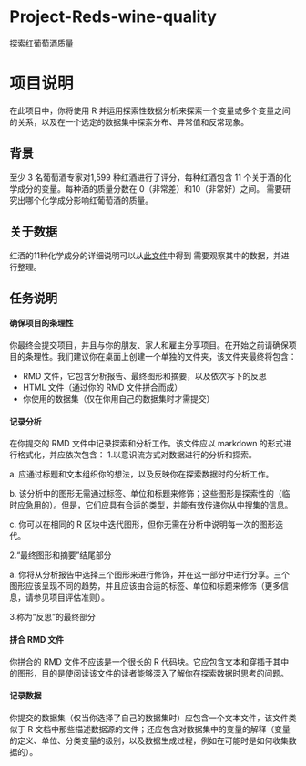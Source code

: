 # Project-Reds-wine-quality
探索红葡萄酒质量

项目说明
================
在此项目中，你将使用 R 并运用探索性数据分析来探索一个变量或多个变量之间的关系，以及在一个选定的数据集中探索分布、异常值和反常现象。

背景
--------
⾄少 3 名葡萄酒专家对1,599 种红酒进⾏了评分，每种红酒包含 11 个关于酒的化学成分的变量。每种酒的质量分数在 0（⾮常差）和10（⾮常好）之间。
需要研究出哪个化学成分影响红葡萄酒的质量。

关于数据
--------
红酒的11种化学成分的详细说明可以从[此文件](https://raw.githubusercontent.com/udacity/new-dand-advanced-china/master/%E6%8E%A2%E7%B4%A2%E6%80%A7%E6%95%B0%E6%8D%AE%E5%88%86%E6%9E%90/%E9%A1%B9%E7%9B%AE/wineQualityInfo.txt)中得到
需要观察其中的数据，并进行整理。

任务说明
--------
#### 确保项目的条理性

你最终会提交项目，并且与你的朋友、家人和雇主分享项目。在开始之前请确保项目的条理性。我们建议你在桌面上创建一个单独的文件夹，该文件夹最终将包含：
* RMD 文件，它包含分析报告、最终图形和摘要，以及依次写下的反思
* HTML 文件（通过你的 RMD 文件拼合而成）
* 你使用的数据集（仅在你用自己的数据集时才需提交）

#### 记录分析
在你提交的 RMD 文件中记录探索和分析工作。该文件应以 markdown 的形式进行格式化，并应依次包含：
1.以意识流方式对数据进行的分析和探索。

a. 应通过标题和文本组织你的想法，以及反映你在探索数据时的分析工作。

b. 该分析中的图形无需通过标签、单位和标题来修饰；这些图形是探索性的（临时应急用的）。但是，它们应具有合适的类型，并能有效传递你从中搜集的信息。

c. 你可以在相同的 R 区块中迭代图形，但你无需在分析中说明每一次的图形迭代。

2.“最终图形和摘要”结尾部分

a. 你将从分析报告中选择三个图形来进行修饰，并在这一部分中进行分享。三个图形应该呈现不同的趋势，并且应该由合适的标签、单位和标题来修饰（更多信息，请参见项目评估准则）。

3.称为“反思”的最终部分

#### 拼合 RMD 文件
你拼合的 RMD 文件不应该是一个很长的 R 代码块。它应包含文本和穿插于其中的图形，目的是使阅读该文件的读者能够深入了解你在探索数据时思考的问题。

#### 记录数据
你提交的数据集（仅当你选择了自己的数据集时）应包含一个文本文件，该文件类似于 R 文档中那些描述数据源的文件；还应包含对数据集中的变量的解释（变量的定义、单位、分类变量的级别，以及数据生成过程，例如在可能时是如何收集数据的）。

